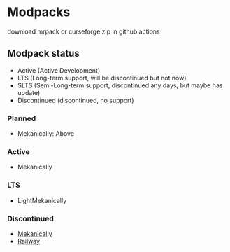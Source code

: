 # Modpacks

download mrpack or curseforge zip in github actions

## Modpack status

- Active (Active Development)
- LTS (Long-term support, will be discontinued but not now)
- SLTS (Semi-Long-term support, discontinued any days, but maybe has update)
- Discontinued (discontinued, no support)

### Planned
- Mekanically: Above

### Active
- Mekanically

### LTS

- LightMekanically

### Discontinued

- [Mekanically](https://github.com/MisileLab/h3/tree/9dc0ddc53464b505f99ddfc7af548cf1ba9b4cdb)
- [Railway](https://github.com/MisileLab/h3/tree/9dc0ddc53464b505f99ddfc7af548cf1ba9b4cdb)
